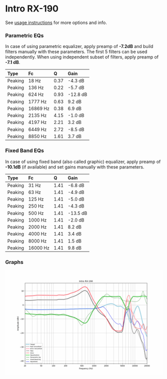 # Intro RX-190
See [usage instructions](https://github.com/jaakkopasanen/AutoEq#usage) for more options and info.

### Parametric EQs
In case of using parametric equalizer, apply preamp of **-7.2dB** and build filters manually
with these parameters. The first 5 filters can be used independently.
When using independent subset of filters, apply preamp of **-7.1 dB**.

| Type    | Fc       |    Q | Gain     |
|:--------|:---------|:-----|:---------|
| Peaking | 18 Hz    | 0.37 | -4.3 dB  |
| Peaking | 136 Hz   | 0.22 | -5.7 dB  |
| Peaking | 624 Hz   | 0.93 | -12.8 dB |
| Peaking | 1777 Hz  | 0.63 | 9.2 dB   |
| Peaking | 16869 Hz | 0.38 | 6.9 dB   |
| Peaking | 2135 Hz  | 4.15 | -1.0 dB  |
| Peaking | 4197 Hz  | 2.21 | 3.2 dB   |
| Peaking | 6449 Hz  | 2.72 | -8.5 dB  |
| Peaking | 8850 Hz  | 1.61 | 3.7 dB   |

### Fixed Band EQs
In case of using fixed band (also called graphic) equalizer, apply preamp of **-10.1dB**
(if available) and set gains manually with these parameters.

| Type    | Fc       |    Q | Gain     |
|:--------|:---------|:-----|:---------|
| Peaking | 31 Hz    | 1.41 | -6.8 dB  |
| Peaking | 63 Hz    | 1.41 | -4.9 dB  |
| Peaking | 125 Hz   | 1.41 | -5.0 dB  |
| Peaking | 250 Hz   | 1.41 | -4.3 dB  |
| Peaking | 500 Hz   | 1.41 | -13.5 dB |
| Peaking | 1000 Hz  | 1.41 | -2.0 dB  |
| Peaking | 2000 Hz  | 1.41 | 8.2 dB   |
| Peaking | 4000 Hz  | 1.41 | 3.4 dB   |
| Peaking | 8000 Hz  | 1.41 | 1.5 dB   |
| Peaking | 16000 Hz | 1.41 | 9.8 dB   |

### Graphs
![](./Intro%20RX-190.png)
